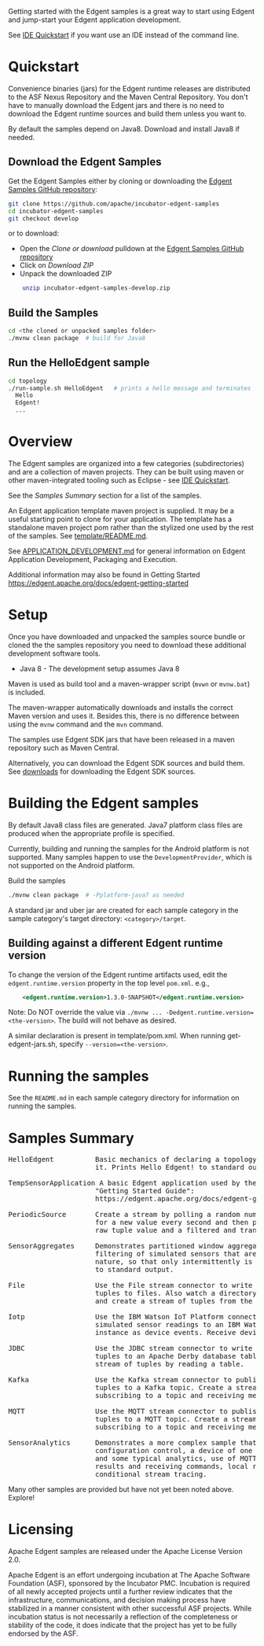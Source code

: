 <!--
  Licensed to the Apache Software Foundation (ASF) under one or more
  contributor license agreements.  See the NOTICE file distributed with
  this work for additional information regarding copyright ownership.
  The ASF licenses this file to You under the Apache License, Version 2.0
  (the "License"); you may not use this file except in compliance with
  the License.  You may obtain a copy of the License at

      http://www.apache.org/licenses/LICENSE-2.0

  Unless required by applicable law or agreed to in writing, software
  distributed under the License is distributed on an "AS IS" BASIS,
  WITHOUT WARRANTIES OR CONDITIONS OF ANY KIND, either express or implied.
  See the License for the specific language governing permissions and
  limitations under the License.
-->

Getting started with the Edgent samples is a great way to start using
Edgent and jump-start your Edgent application development.

See [IDE Quickstart](IDE_USE.md) if you want use an IDE instead
of the command line.

# Quickstart

Convenience binaries (jars) for the Edgent runtime releases are distributed
to the ASF Nexus Repository and the Maven Central Repository.  You don't have
to manually download the Edgent jars and there is no need to download the 
Edgent runtime sources and build them unless you want to.

By default the samples depend on Java8.  Download and install Java8 if needed.

## Download the Edgent Samples

Get the Edgent Samples either by cloning or downloading the [Edgent Samples GitHub repository](https://github.com/apache/incubator-edgent-samples):
```sh
git clone https://github.com/apache/incubator-edgent-samples
cd incubator-edgent-samples
git checkout develop
```
or to download:
  + Open the _Clone or download_ pulldown at the [Edgent Samples GitHub repository](https://github.com/apache/incubator-edgent-samples)
  + Click on _Download ZIP_
  + Unpack the downloaded ZIP
```sh
    unzip incubator-edgent-samples-develop.zip
```

## Build the Samples
```sh
cd <the cloned or unpacked samples folder>
./mvnw clean package  # build for Java8
```

## Run the HelloEdgent sample
```sh
cd topology
./run-sample.sh HelloEdgent   # prints a hello message and terminates
  Hello
  Edgent!
  ...
```

# Overview

The Edgent samples are organized into a few categories (subdirectories)
and are a collection of maven projects.  They can be built using maven
or other maven-integrated tooling such as Eclipse - see
[IDE Quickstart](IDE_USE.md).

See the _Samples Summary_ section for a list of the samples.

An Edgent application template maven project is supplied.
It may be a useful starting point to clone for your application.
The template has a standalone maven project pom rather than the 
stylized one used by the rest of the samples. 
See [template/README.md](template/README.md).

See [APPLICATION_DEVELOPMENT.md](APPLICATION_DEVELOPMENT.md) for general
information on Edgent Application Development, Packaging and Execution.

Additional information may also be found in
Getting Started https://edgent.apache.org/docs/edgent-getting-started


# Setup

Once you have downloaded and unpacked the samples source bundle 
or cloned the the samples repository you need to download
these additional development software tools.

* Java 8 - The development setup assumes Java 8

Maven is used as build tool and a maven-wrapper
script (`mvwn` or `mvnw.bat`) is included.

The maven-wrapper automatically downloads and installs the
correct Maven version and uses it. Besides this, there is no
difference between using the `mvnw` command and the `mvn` command. 

The samples use Edgent SDK jars that have been released
in a maven repository such as Maven Central.

Alternatively, you can download the Edgent SDK sources and build them.
See [downloads](https://edgent.apache.org/docs/downloads) 
for downloading the Edgent SDK sources.

# Building the Edgent samples

By default Java8 class files are generated.
Java7 platform class files are produced when the appropriate
profile is specified.

Currently, building and running the samples for the Android platform
is not supported.  Many samples happen to use the `DevelopmentProvider`,
which is not supported on the Android platform.

Build the samples
```sh
./mvnw clean package  # -Pplatform-java7 as needed
```

A standard jar and uber jar are created for each sample category
in the sample category's target directory: `<category>/target`.


## Building against a different Edgent runtime version

To change the version of the Edgent runtime artifacts used,
edit the `edgent.runtime.version` property in the top level
`pom.xml`. e.g.,
```xml
    <edgent.runtime.version>1.3.0-SNAPSHOT</edgent.runtime.version>
```

Note: Do NOT override the value via
`./mvnw ... -Dedgent.runtime.version=<the-version>`.
The build will not behave as desired.

A similar declaration is present in template/pom.xml.
When running get-edgent-jars.sh, specify `--version=<the-version>`.


# Running the samples

See the `README.md` in each sample category directory for information
on running the samples.

# Samples Summary

<pre>
HelloEdgent          Basic mechanics of declaring a topology and executing
                     it. Prints Hello Edgent! to standard output.
        
TempSensorApplication A basic Edgent application used by the Edgent
                     "Getting Started Guide":
                     https://edgent.apache.org/docs/edgent-getting-started.html
                     
PeriodicSource       Create a stream by polling a random number generator
                     for a new value every second and then prints out the
                     raw tuple value and a filtered and transformed stream.
                          
SensorAggregates     Demonstrates partitioned window aggregation and 
                     filtering of simulated sensors that are bursty in
                     nature, so that only intermittently is the data output
                     to standard output.
                         
File                 Use the File stream connector to write a stream of
                     tuples to files. Also watch a directory for new files
                     and create a stream of tuples from the file contents.
                         
Iotp                 Use the IBM Watson IoT Platform connector to send
                     simulated sensor readings to an IBM Watson IoT Platform
                     instance as device events. Receive device commands.
                         
JDBC                 Use the JDBC stream connector to write a stream of
                     tuples to an Apache Derby database table. Create a
                     stream of tuples by reading a table.
                         
Kafka                Use the Kafka stream connector to publish a stream of
                     tuples to a Kafka topic. Create a stream of tuples by
                     subscribing to a topic and receiving messages from it.
                         
MQTT                 Use the MQTT stream connector to publish a stream of
                     tuples to a MQTT topic. Create a stream of tuples by
                     subscribing to a topic and receiving messages from it.
                         
SensorAnalytics      Demonstrates a more complex sample that includes 
                     configuration control, a device of one or more sensors
                     and some typical analytics, use of MQTT for publishing
                     results and receiving commands, local results logging,
                     conditional stream tracing.
</pre>

Many other samples are provided but have not yet been noted above. Explore!

# Licensing

Apache Edgent samples are released under the Apache License Version 2.0.

Apache Edgent is an effort undergoing incubation at The Apache Software Foundation (ASF),
sponsored by the Incubator PMC. Incubation is required of all newly accepted
projects until a further review indicates that the infrastructure, communications,
and decision making process have stabilized in a manner consistent with other
successful ASF projects. While incubation status is not necessarily a reflection
of the completeness or stability of the code, it does indicate that the project
has yet to be fully endorsed by the ASF.
